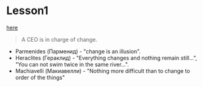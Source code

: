 # Lesson1

[here](https://www.coursera.org/learn/management-philosophy/lecture/ZVeCr/change-parmenides-or-heraclites)

> A CEO is in charge of change.

* Parmenides (Парменид) - "change is an illusion".
* Heraclites (Гераклид) - "Everything changes and nothing remain still...", "You can not swim twice in the same river...".
* Machiavelli (Макиавелли) - "Nothing more difficult than to change to order of the things"

